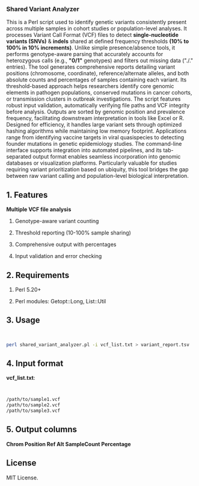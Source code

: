 ### Shared Variant Analyzer

This is a Perl script used to identify genetic variants consistently present across multiple samples in cohort studies or population-level analyses. It processes Variant Call Format (VCF) files to detect **single-nucleotide variants (SNVs)** & **indels** shared at defined frequency thresholds **(10% to 100% in 10% increments)**. Unlike simple presence/absence tools, it performs genotype-aware parsing that accurately accounts for heterozygous calls (e.g., **"0/1"** genotypes) and filters out missing data ("./." entries). The tool generates comprehensive reports detailing variant positions (chromosome, coordinate), reference/alternate alleles, and both absolute counts and percentages of samples containing each variant. Its threshold-based approach helps researchers identify core genomic elements in pathogen populations, conserved mutations in cancer cohorts, or transmission clusters in outbreak investigations. The script features robust input validation, automatically verifying file paths and VCF integrity before analysis. Outputs are sorted by genomic position and prevalence frequency, facilitating downstream interpretation in tools like Excel or R. Designed for efficiency, it handles large variant sets through optimized hashing algorithms while maintaining low memory footprint. Applications range from identifying vaccine targets in viral quasispecies to detecting founder mutations in genetic epidemiology studies. The command-line interface supports integration into automated pipelines, and its tab-separated output format enables seamless incorporation into genomic databases or visualization platforms. Particularly valuable for studies requiring variant prioritization based on ubiquity, this tool bridges the gap between raw variant calling and population-level biological interpretation.

## 1. Features

**Multiple VCF file analysis**

1. Genotype-aware variant counting

2. Threshold reporting (10-100% sample sharing)

3. Comprehensive output with percentages

4. Input validation and error checking

## 2. Requirements

1. Perl 5.20+

2. Perl modules: Getopt::Long, List::Util


## 3. Usage

```bash


perl shared_variant_analyzer.pl -i vcf_list.txt > variant_report.tsv


```

## 4. Input format

**vcf_list.txt**:

```bash


/path/to/sample1.vcf
/path/to/sample2.vcf
/path/to/sample3.vcf


```

## 5. Output columns

**Chrom	Position	Ref	Alt	SampleCount	Percentage**


## License <a name="license"></a>
MIT License.
